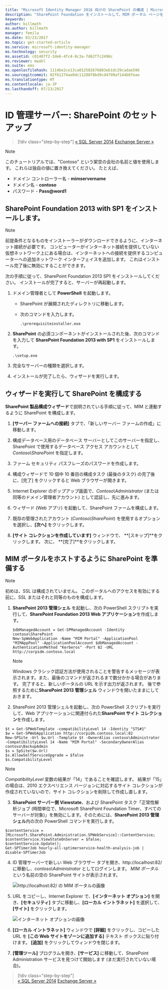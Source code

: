 ```yaml
---
title: "Microsoft Identity Manager 2016 向けの SharePoint の構成 | Microsoft Docs"
description: "SharePoint Foundation をインストールして、MIM ポータル ページをホストできるように構成します。"
keywords: 
author: billmath
ms.author: billmath
manager: femila
ms.date: 03/23/2017
ms.topic: get-started-article
ms.service: microsoft-identity-manager
ms.technology: security
ms.assetid: c01487f2-3de6-4fc4-8c3a-7d62f7c2496c
ms.reviewer: mwahl
ms.suite: ems
ms.openlocfilehash: 1114be2ce13ca012582676803eb1dc29cadae596
ms.sourcegitcommit: 02fb1274ae0dc11288f8bd9cd4799af144b8feae
ms.translationtype: HT
ms.contentlocale: ja-JP
ms.lasthandoff: 07/13/2017
---
```

# <a name="set-up-an-identity-management-server-sharepoint"></a>ID 管理サーバー: SharePoint のセットアップ

>[!div class="step-by-step"]
[« SQL Server 2014](prepare-server-sql2014.md)
[Exchange Server »](prepare-server-exchange.md)

> [!NOTE]
> このチュートリアルでは、"Contoso" という架空の会社の名前と値を使用します。 これらは独自の値に置き換えてください。 たとえば、
> - ドメイン コントローラー名 - **mimservername**
> - ドメイン名 - **contoso**
> - パスワード - **Pass@word1**


## <a name="install-sharepoint-foundation-2013-with-sp1"></a>**SharePoint Foundation 2013 with SP1** をインストールします。

> [!NOTE]
> 前提条件となるものをインストーラーがダウンロードできるように、インターネット接続が必要です。 コンピューターがインターネット接続を提供していない仮想ネットワーク上にある場合は、インターネットへの接続を提供するコンピューターへの追加ネットワーク インターフェイスを追加します。 これはインストール完了後に無効にすることができます。

次の手順に従って、SharePoint Foundation 2013 SP1 をインストールしてください。 インストールが完了すると、サーバーが再起動します。 

1.  ドメイン管理者として **PowerShell** を起動します。

    -   SharePoint が展開されたディレクトリに移動します。

    -   次のコマンドを入力します。

        ```
        .\prerequisiteinstaller.exe
        ```

2.  **SharePoint** の必須コンポーネントがインストールされた後、次のコマンドを入力して **SharePoint Foundation 2013 with SP1** をインストールします。

    ```
    .\setup.exe
    ```

3.  完全なサーバーの種類を選択します。

4.  インストールが完了したら、ウィザードを実行します。

## <a name="run-the-wizard-to-configure-sharepoint"></a>ウィザードを実行して SharePoint を構成する

**SharePoint 製品構成ウィザード**で説明されている手順に従って、MIM と連動するように SharePoint を構成します。

1. **[サーバー ファームへの接続]** タブで、「新しいサーバー ファームの作成」に移動します。

2. 構成データベース用のデータベース サーバーとしてこのサーバーを指定し、SharePoint で使用するデータベース アクセス アカウントとして *Contoso\SharePoint* を指定します。

3. ファーム セキュリティ パスフレーズのパスワードを作成します。

4. 構成ウィザードで 10 個中 10 番目の構成タスク (最後のタスク) の完了後に、[完了] をクリックすると Web ブラウザーが開きます。

5. Internet Explorer のポップアップ画面で、*Contoso\Administrator* (または同等のドメイン管理者アカウント) として認証し、先に進みます。

6. ウィザード (Web アプリ) を起動して、SharePoint ファームを構成します。

7. 既存の管理されたアカウント (*Contoso\SharePoint*) を使用するオプションを選択し、**[次へ]** をクリックします。

8. **[サイト コレクションを作成しています]** ウィンドウで、 **[スキップ]**をクリックします。  次に、 **[完了]**をクリックします。

## <a name="prepare-sharepoint-to-host-the-mim-portal"></a>MIM ポータルをホストするように SharePoint を準備する

> [!NOTE]
> 初めは、SSL は構成されていません。 このポータルへのアクセスを有効にする前に、SSL またはそれと同等のものを構成します。

1. **SharePoint 2013 管理シェル** を起動し、次の PowerShell スクリプトを実行して、**SharePoint Foundation 2013 Web アプリケーション**を作成します。

    ```
    $dbManagedAccount = Get-SPManagedAccount -Identity contoso\SharePoint
    New-SpWebApplication -Name "MIM Portal" -ApplicationPool "MIMAppPool" -ApplicationPoolAccount $dbManagedAccount -AuthenticationMethod "Kerberos" -Port 82 -URL http://corpidm.contoso.local
    ```

    > [!NOTE]
    > Windows クラシック認証方法が使用されることを警告するメッセージが表示されます。また、最後のコマンドが返されるまで数分かかる場合があります。 完了すると、新しいポータルの URL を示す出力が返されます。 後で参照するために**SharePoint 2013 管理シェル** ウィンドウを開いたままにしておきます。

2. SharePoint 2013 管理シェルを起動し、次の PowerShell スクリプトを実行して、Web アプリケーションに関連付られた**SharePoint サイト コレクション**を作成します。

  ```
  $t = Get-SPWebTemplate -compatibilityLevel 14 -Identity "STS#1"
  $w = Get-SPWebApplication http://corpidm.contoso.local:82
  New-SPSite -Url $w.Url -Template $t -OwnerAlias contoso\Administrator
  -CompatibilityLevel 14 -Name "MIM Portal" -SecondaryOwnerAlias contoso\BackupAdmin
  $s = SpSite($w.Url)
  $s.AllowSelfServiceUpgrade = $false
  $s.CompatibilityLevel
  ```

  > [!NOTE]
  > *CompatibilityLevel* 変数の結果が「14」であることを確認します。 結果が「15」の場合は、2010 エクスペリエンス バージョンに対応するサイト コレクションが作成されていないので、サイト コレクションを削除して作成し直します。

3. **SharePoint サーバー側 Viewstate**、および SharePoint タスク「正常性解析ジョブ (時間単位で、Microsoft SharePoint Foundation Timer、すべてのサーバーが対象)」を無効にします。そのためには、**SharePoint 2013 管理シェル**内の次の PowerShell コマンドを実行します。

  ```
  $contentService = [Microsoft.SharePoint.Administration.SPWebService]::ContentService;
  $contentService.ViewStateOnServer = $false;
  $contentService.Update();
  Get-SPTimerJob hourly-all-sptimerservice-health-analysis-job | disable-SPTimerJob
  ```

4. ID 管理サーバーで新しい Web ブラウザー タブを開き、http://localhost:82/ に移動し、*contoso\Administrator* としてログインします。  *MIM ポータル* という名前の空の SharePoint サイトが表示されます。

    ![http://localhost:82/ の MIM ポータルの画像](media/MIM-DeploySP1.png)

5. URL をコピーし、Internet Explorer で、**[インターネット オプション]** を開き、**[セキュリティ]** タブに移動し、**[ローカル イントラネット]** を選択して、**[サイト]** をクリックします。

    ![インターネット オプションの画像](media/MIM-DeploySP2.png)

6. **[ローカル イントラネット]** ウィンドウで **[詳細]** をクリックし、コピーした URL を **[この Web サイトをゾーンに追加する]** テキスト ボックスに貼り付けます。 **[追加]** をクリックしてウィンドウを閉じます。

7. **[管理ツール]** プログラムを開き、**[サービス]** に移動して、SharePoint Administration サービスを見つけて開始します (まだ実行されていない場合)。

>[!div class="step-by-step"]  
[« SQL Server 2014](prepare-server-sql2014.md)
[Exchange Server »](prepare-server-exchange.md)
